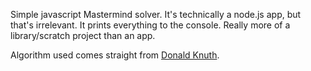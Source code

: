 Simple javascript Mastermind solver. It's technically a node.js app, but that's irrelevant. It prints everything to the console. Really more of a library/scratch project than an app.

Algorithm used comes straight from [Donald Knuth][1].

[1]: (http://en.wikipedia.org/wiki/Mastermind_(board_game)#Five-guess_algorithm)
